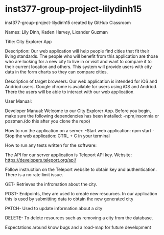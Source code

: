 # inst377-group-project-lilydinh15
inst377-group-project-lilydinh15 created by GitHub Classroom

Names: Lily Dinh, Kaden Harvey, Lixander Guzman

Title: City Explorer App

Description: Our web application will help people find cities that fit their living standards. The people who will benefit from this application are those who are looking for a new city to live in or visit and want to compare it to their current location and others. This system will provide users with city data in the form charts so they can compare cities.

Description of target browsers: Our web application is intended for iOS and Andriod users. Google chrome is available for users using iOS and Andriod. There the users will be able to interact with our web application.

 User Manual:


Developer Manual: Welcome to our City Explorer App. Before you begin, make sure the following dependencies has been installed: -npm,insomnia or postman.(do this after you clone the repo)


How to run the application on a server:
-Start web application: npm start
-Stop the web application: CTRL + C in your terminal 

How to run any tests written for the software:

The API for our server application is Teleport API key.
Website: https://developers.teleport.org/api/

Follow instruction on the Teleport website to obtain key and authentication. There is a no rate limit issue.

GET- Retrieves the infromation about the city.

POST- Endpoints, they are used to create new resources. In our application this is used by submitting data to obtain the new generated city

PATCH- Used to update information about a city 

DELETE- To delete resources such as removing a city from the database.


Expectations around know bugs and a road-map for future development
